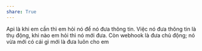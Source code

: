 ```yaml
---
share: True
---
```

Api là khi em cần thì em hỏi nó để nó đưa thông tin. Việc nó đưa thông tin là thụ động, khi nào em hỏi thì nó mới đưa. Còn webhook là đưa chủ động; nó vừa mới có cái gì mới là đưa luôn cho em 